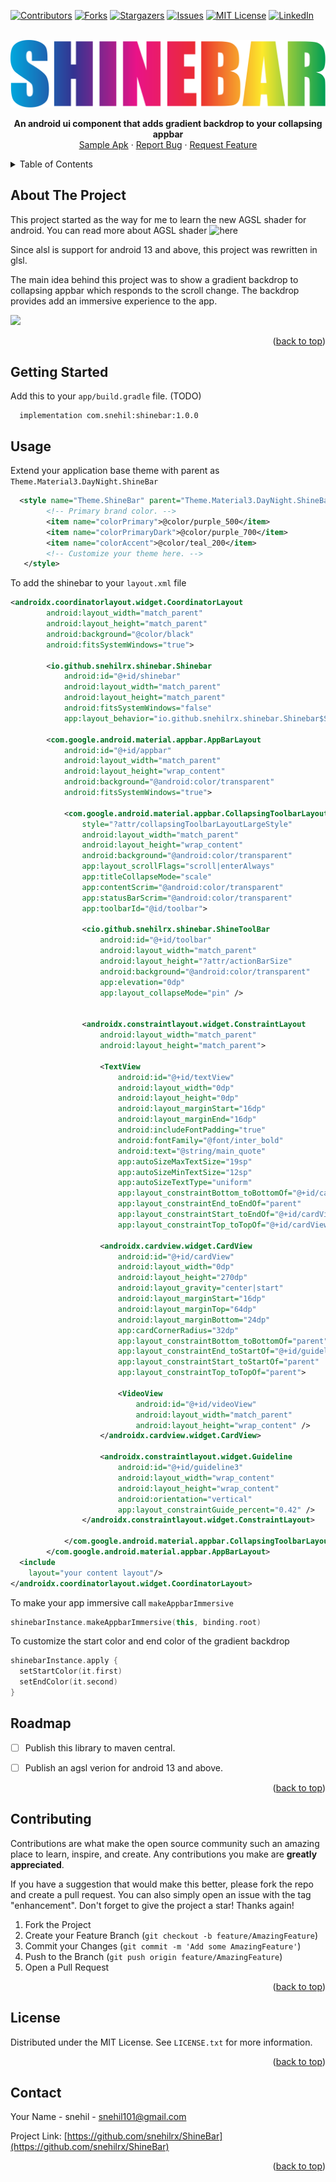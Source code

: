 
<a name="readme-top"></a>

<!-- PROJECT SHIELDS -->
<!--
*** I'm using markdown "reference style" links for readability.
*** Reference links are enclosed in brackets [ ] instead of parentheses ( ).
*** See the bottom of this document for the declaration of the reference variables
*** for contributors-url, forks-url, etc. This is an optional, concise syntax you may use.
*** https://www.markdownguide.org/basic-syntax/#reference-style-links
-->
[![Contributors][contributors-shield]][contributors-url]
[![Forks][forks-shield]][forks-url]
[![Stargazers][stars-shield]][stars-url]
[![Issues][issues-shield]][issues-url]
[![MIT License][license-shield]][license-url]
[![LinkedIn][linkedin-shield]][linkedin-url]

<br />
<div align="center">
  <img src="logo.svg"/>
  <p align="center">
    <strong> An android ui component that adds gradient backdrop to your collapsing appbar</strong>
    <br/>
    <a href="https://raw.githubusercontent.com/snehilrx/ShineBar/master/app/release/app-release.apk">Sample Apk</a>
    ·
    <a href="https://github.com/snehilrx/ShineBar/issues">Report Bug</a>
    ·
    <a href="https://github.com/snehilrx/ShineBar/issues">Request Feature</a>
  </p>
</div>



<!-- TABLE OF CONTENTS -->
<details>
  <summary>Table of Contents</summary>
  <ol>
    <li>
      <a href="#about-the-project">About The Project</a>
    </li>
    <li>
      <a href="#getting-started">Getting Started</a>
    </li>
    <li><a href="#usage">Usage</a></li>
    <li><a href="#roadmap">Roadmap</a></li>
    <li><a href="#contributing">Contributing</a></li>
    <li><a href="#license">License</a></li>
    <li><a href="#contact">Contact</a></li>
  </ol>
</details>



<!-- ABOUT THE PROJECT -->
## About The Project
This project started as the way for me to learn the new AGSL shader for android. You can read more about AGSL shader ![here](https://developer.android.com/develop/ui/views/graphics/agsl)

Since alsl is support for android 13 and above, this project was rewritten in glsl. 

The main idea behind this project was to show a gradient backdrop to collapsing appbar which responds to the scroll change. The backdrop provides add an immersive experience to the app.

<img width="400px" src="https://user-images.githubusercontent.com/7668602/210174320-3fc571f5-717b-4bed-af3e-6b345e642e90.gif"/>

<p align="right">(<a href="#readme-top">back to top</a>)</p>



<!-- GETTING STARTED -->
## Getting Started

Add this to your `app/build.gradle` file. (TODO)
```  
  implementation com.snehil:shinebar:1.0.0
```
<!-- USAGE EXAMPLES -->
## Usage

Extend your application base theme with parent as `Theme.Material3.DayNight.ShineBar`
```xml
  <style name="Theme.ShineBar" parent="Theme.Material3.DayNight.ShineBar">
        <!-- Primary brand color. -->
        <item name="colorPrimary">@color/purple_500</item>
        <item name="colorPrimaryDark">@color/purple_700</item>
        <item name="colorAccent">@color/teal_200</item>
        <!-- Customize your theme here. -->
   </style>
```

To add the shinebar to your `layout.xml` file

```xml
<androidx.coordinatorlayout.widget.CoordinatorLayout
        android:layout_width="match_parent"
        android:layout_height="match_parent"
        android:background="@color/black"
        android:fitsSystemWindows="true">

        <io.github.snehilrx.shinebar.Shinebar
            android:id="@+id/shinebar"
            android:layout_width="match_parent"
            android:layout_height="match_parent"
            android:fitsSystemWindows="false"
            app:layout_behavior="io.github.snehilrx.shinebar.Shinebar$ShinebarBehaviour" />

        <com.google.android.material.appbar.AppBarLayout
            android:id="@+id/appbar"
            android:layout_width="match_parent"
            android:layout_height="wrap_content"
            android:background="@android:color/transparent"
            android:fitsSystemWindows="true">

            <com.google.android.material.appbar.CollapsingToolbarLayout
                style="?attr/collapsingToolbarLayoutLargeStyle"
                android:layout_width="match_parent"
                android:layout_height="wrap_content"
                android:background="@android:color/transparent"
                app:layout_scrollFlags="scroll|enterAlways"
                app:titleCollapseMode="scale"
                app:contentScrim="@android:color/transparent"
                app:statusBarScrim="@android:color/transparent"
                app:toolbarId="@id/toolbar">

                <cio.github.snehilrx.shinebar.ShineToolBar
                    android:id="@+id/toolbar"
                    android:layout_width="match_parent"
                    android:layout_height="?attr/actionBarSize"
                    android:background="@android:color/transparent"
                    app:elevation="0dp"
                    app:layout_collapseMode="pin" />


                <androidx.constraintlayout.widget.ConstraintLayout
                    android:layout_width="match_parent"
                    android:layout_height="match_parent">

                    <TextView
                        android:id="@+id/textView"
                        android:layout_width="0dp"
                        android:layout_height="0dp"
                        android:layout_marginStart="16dp"
                        android:layout_marginEnd="16dp"
                        android:includeFontPadding="true"
                        android:fontFamily="@font/inter_bold"
                        android:text="@string/main_quote"
                        app:autoSizeMaxTextSize="19sp"
                        app:autoSizeMinTextSize="12sp"
                        app:autoSizeTextType="uniform"
                        app:layout_constraintBottom_toBottomOf="@+id/cardView"
                        app:layout_constraintEnd_toEndOf="parent"
                        app:layout_constraintStart_toEndOf="@+id/cardView"
                        app:layout_constraintTop_toTopOf="@+id/cardView" />

                    <androidx.cardview.widget.CardView
                        android:id="@+id/cardView"
                        android:layout_width="0dp"
                        android:layout_height="270dp"
                        android:layout_gravity="center|start"
                        android:layout_marginStart="16dp"
                        android:layout_marginTop="64dp"
                        android:layout_marginBottom="24dp"
                        app:cardCornerRadius="32dp"
                        app:layout_constraintBottom_toBottomOf="parent"
                        app:layout_constraintEnd_toStartOf="@+id/guideline3"
                        app:layout_constraintStart_toStartOf="parent"
                        app:layout_constraintTop_toTopOf="parent">

                        <VideoView
                            android:id="@+id/videoView"
                            android:layout_width="match_parent"
                            android:layout_height="wrap_content" />
                    </androidx.cardview.widget.CardView>

                    <androidx.constraintlayout.widget.Guideline
                        android:id="@+id/guideline3"
                        android:layout_width="wrap_content"
                        android:layout_height="wrap_content"
                        android:orientation="vertical"
                        app:layout_constraintGuide_percent="0.42" />
                </androidx.constraintlayout.widget.ConstraintLayout>

            </com.google.android.material.appbar.CollapsingToolbarLayout>
        </com.google.android.material.appbar.AppBarLayout>
  <include
    layout="your content layout"/>
</androidx.coordinatorlayout.widget.CoordinatorLayout>
```

To make your app immersive call `makeAppbarImmersive`
```kotlin   
shinebarInstance.makeAppbarImmersive(this, binding.root)
```

To customize the start color and end color of the gradient backdrop

```kotlin
shinebarInstance.apply {
  setStartColor(it.first)
  setEndColor(it.second)
}
```

## Roadmap

- [ ] Publish this library to maven central.

- [ ] Publish an agsl verion for android 13 and above.

<p align="right">(<a href="#readme-top">back to top</a>)</p>



<!-- CONTRIBUTING -->
## Contributing

Contributions are what make the open source community such an amazing place to learn, inspire, and create. Any contributions you make are **greatly appreciated**.

If you have a suggestion that would make this better, please fork the repo and create a pull request. You can also simply open an issue with the tag "enhancement".
Don't forget to give the project a star! Thanks again!

1. Fork the Project
2. Create your Feature Branch (`git checkout -b feature/AmazingFeature`)
3. Commit your Changes (`git commit -m 'Add some AmazingFeature'`)
4. Push to the Branch (`git push origin feature/AmazingFeature`)
5. Open a Pull Request

<p align="right">(<a href="#readme-top">back to top</a>)</p>



<!-- LICENSE -->
## License

Distributed under the MIT License. See `LICENSE.txt` for more information.

<p align="right">(<a href="#readme-top">back to top</a>)</p>



<!-- CONTACT -->
## Contact

Your Name - snehil - snehil101@gmail.com

Project Link: [https://github.com/snehilrx/ShineBar](https://github.com/snehilrx/ShineBar)

<p align="right">(<a href="#readme-top">back to top</a>)</p>




<!-- MARKDOWN LINKS & IMAGES -->
<!-- https://www.markdownguide.org/basic-syntax/#reference-style-links -->
[contributors-shield]: https://img.shields.io/github/contributors/snehilrx/ShineBar.svg?style=for-the-badge
[contributors-url]: https://github.com/snehilrx/ShineBar/graphs/contributors
[forks-shield]: https://img.shields.io/github/forks/snehilrx/ShineBar.svg?style=for-the-badge
[forks-url]: https://github.com/snehilrx/ShineBar/network/members
[stars-shield]: https://img.shields.io/github/stars/snehilrx/ShineBar.svg?style=for-the-badge
[stars-url]: https://github.com/snehilrx/ShineBar/stargazers
[issues-shield]: https://img.shields.io/github/issues/snehilrx/ShineBar.svg?style=for-the-badge
[issues-url]: https://github.com/othneildrew/Best-README-Template/issues
[license-shield]: https://img.shields.io/github/license/snehilrx/ShineBar.svg?style=for-the-badge
[license-url]: https://github.com/snehilrx/ShineBar/blob/master/LICENSE.txt
[linkedin-shield]: https://img.shields.io/badge/-LinkedIn-black.svg?style=for-the-badge&logo=linkedin&colorB=555
[linkedin-url]: https://www.linkedin.com/in/snehilrx/

